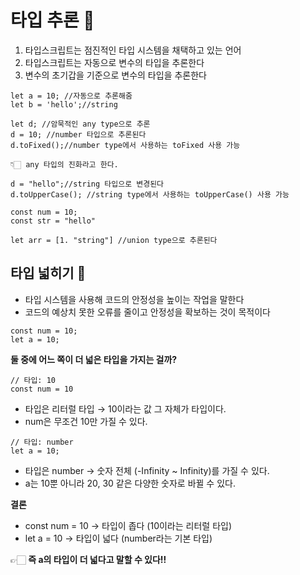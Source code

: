 # 타입 추론 🍞

1. 타입스크립트는 점진적인 타입 시스템을 채택하고 있는 언어 <br />
2. 타입스크립트는 자동으로 변수의 타입을 추론한다
3. 변수의 초기갑을 기준으로 변수의 타입을 추론한다

```tsx
let a = 10; //자동으로 추론해줌
let b = 'hello';//string
```
```tsx
let d; //암묵적인 any type으로 추론
d = 10; //number 타입으로 추론된다
d.toFixed();//number type에서 사용하는 toFixed 사용 가능

👇🏻 any 타입의 진화라고 한다. 

d = "hello";//string 타입으로 변경된다
d.toUpperCase(); //string type에서 사용하는 toUpperCase() 사용 가능
```

```tsx
const num = 10; 
const str = "hello"

let arr = [1. "string"] //union type으로 추론된다
```
## 타입 넓히기 🌱

- 타입 시스템을 사용해 코드의 안정성을 높이는 작업을 말한다
- 코드의 예상치 못한 오류를 줄이고 안정성을 확보하는 것이 목적이다

```tsx
const num = 10;
let a = 10;
```
**둘 중에 어느 쪽이 더 넓은 타입을 가지는 걸까?**

```tsx
// 타입: 10
const num = 10
```
- 타입은 리터럴 타입 → 10이라는 값 그 자체가 타입이다.
- num은 무조건 10만 가질 수 있다.

```tsx
// 타입: number
let a = 10;
```
- 타입은 number → 숫자 전체 (-Infinity ~ Infinity)를 가질 수 있다.
- a는 10뿐 아니라 20, 30 같은 다양한 숫자로 바뀔 수 있다.

**결론**

- const num = 10 → 타입이 좁다 (10이라는 리터럴 타입)
- let a = 10 → 타입이 넓다 (number라는 기본 타입)
  
👉🏻 **즉 a의 타입이 더 넓다고 말할 수 있다!!**

